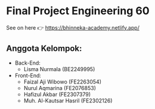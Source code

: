 # Final Project Engineering 60
See on here :point_right: https://bhinneka-academy.netlify.app/

## Anggota Kelompok:
* Back-End:
    - Lisma Nurmala (BE2249995)
* Front-End:
    - Faizal Aji Wibowo (FE2263054)
    - Nurul Aqmarina (FE2076853)
    - Hafizul Akbar (FE2307379)
    - Muh. Al-Kautsar Hasril (FE2302126)
